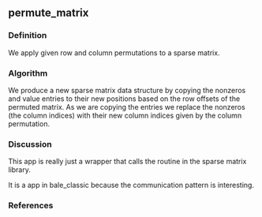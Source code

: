 ## permute_matrix

### Definition
We apply given row and column permutations to a sparse matrix.

### Algorithm
We produce a new sparse matrix data structure by copying the nonzeros and value entries
to their new positions based on the row offsets of the permuted matrix.  As we are copying
the entries we replace the nonzeros (the column indices) with their new column indices 
given by the column permutation.

### Discussion
This app is really just a wrapper that calls the routine in the sparse matrix library. 

It is a app in bale_classic because the communication pattern is interesting.

### References

